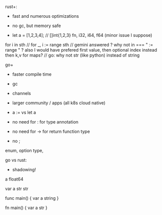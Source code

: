 

rust+:
- fast and numerous optimizations
- no gc, but memory safe

- let a = [1,2,3,4]; // []int{1,2,3}
fn, i32, i64, f64 (minor issue I suppose)


for i in sth    // for _, i := range sth //  gemini answered
? why not in === " := range "
? also I would have prefered first value, then optional index instead
    then k,v for maps?
// go: why not str (like python) instead of string


go+
- faster compile time
- gc
- channels
- larger community / apps (all k8s cloud native)

- a := vs let a
- no need for : for type annotation
- no need for -> for return function type
- no ;

enum, option type,


go vs rust:
- shadowing!

a float64



var a str
str


func main() {
  var a string
}


fn main() {
  var a str
}

